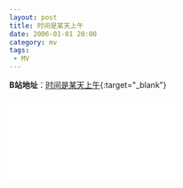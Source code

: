 ```yaml
---
layout: post
title: 时间是某天上午
date: 2006-01-01 20:00
category: mv
tags:
 - MV
---
```

**B站地址**：[时间是某天上午](https://www.bilibili.com/video/BV1GK4y1v76f/){:target="_blank"}

<div class="iframe-container">
<iframe class="responsive-iframe" src="//player.bilibili.com/player.html?aid=884055316&bvid=BV1GK4y1v76f&cid=219619769&page=1" frameborder="no" allowfullscreen="true"></iframe>
</div>
